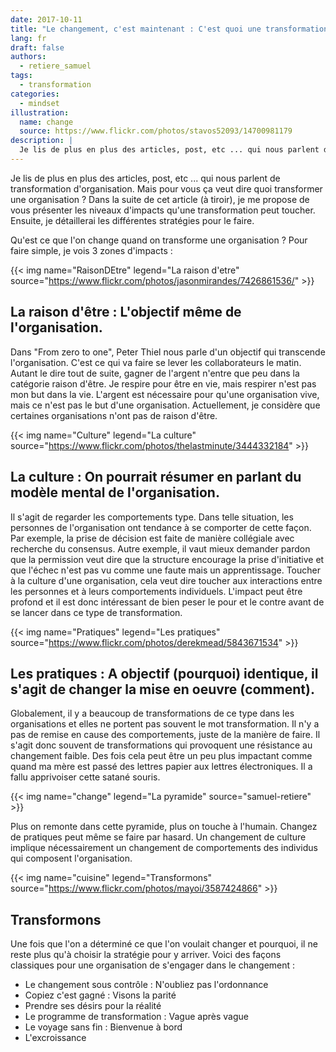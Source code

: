 ```yaml
---
date: 2017-10-11
title: "Le changement, c'est maintenant : C'est quoi une transformation ?"
lang: fr
draft: false
authors:
  - retiere_samuel
tags:
  - transformation
categories:
  - mindset
illustration:
  name: change
  source: https://www.flickr.com/photos/stavos52093/14700981179
description: |
  Je lis de plus en plus des articles, post, etc ... qui nous parlent de transformation d'organisation. Mais pour vous ça veut dire quoi transformer une organisation ? Dans la suite de cet article (à tiroir), je me propose de vous présenter les niveaux d'impacts qu'une transformation peut toucher. Ensuite, je détaillerai les différentes stratégies pour le faire.
---
```

Je lis de plus en plus des articles, post, etc ... qui nous parlent de transformation d'organisation. Mais pour vous ça veut dire quoi transformer une organisation ? Dans la suite de cet article (à tiroir), je me propose de vous présenter les niveaux d'impacts qu'une transformation peut toucher. Ensuite, je détaillerai les différentes stratégies pour le faire.

Qu'est ce que l'on change quand on transforme une organisation ? Pour faire simple, je vois 3 zones d'impacts :

{{< img name="RaisonDEtre" legend="La raison d'etre" source="https://www.flickr.com/photos/jasonmirandes/7426861536/" >}}

## La raison d'être : L'objectif même de l'organisation.
Dans "From zero to one", Peter Thiel nous parle d'un objectif qui transcende l'organisation. C'est ce qui va faire se lever les collaborateurs le matin. Autant le dire tout de suite, gagner de l'argent n'entre que peu dans la catégorie raison d'être. Je respire pour être en vie, mais respirer n'est pas mon but dans la vie. L'argent est nécessaire pour qu'une organisation vive, mais ce n'est pas le but d'une organisation. Actuellement, je considère que certaines organisations n'ont pas de raison d'être.

{{< img name="Culture" legend="La culture" source="https://www.flickr.com/photos/thelastminute/3444332184" >}}

## La culture : On pourrait résumer en parlant du modèle mental de l'organisation. 
Il s'agit de regarder les comportements type. Dans telle situation, les personnes de l'organisation ont tendance à se comporter de cette façon. Par exemple, la prise de décision est faite de manière collégiale avec recherche du consensus. Autre exemple, il vaut mieux demander pardon que la permission veut dire que la structure encourage la prise d'initiative et que l'échec n'est pas vu comme une faute mais un apprentissage. Toucher à la culture d'une organisation, cela veut dire toucher aux interactions entre les personnes et à leurs comportements individuels. L'impact peut être profond et il est donc intéressant de bien peser le pour et le contre avant de se lancer dans ce type de transformation.

{{< img name="Pratiques" legend="Les pratiques" source="https://www.flickr.com/photos/derekmead/5843671534" >}}

## Les pratiques : A objectif (pourquoi) identique, il s'agit de changer la mise en oeuvre (comment). 
Globalement, il y a beaucoup de transformations de ce type dans les organisations et elles ne portent pas souvent le mot transformation. Il n'y a pas de remise en cause des comportements, juste de la manière de faire. Il s'agit donc souvent de transformations qui provoquent une résistance au changement faible. Des fois cela peut être un peu plus impactant comme quand ma mère est passé des lettres papier aux lettres électroniques. Il a fallu apprivoiser cette satané souris.

{{< img name="change" legend="La pyramide" source="samuel-retiere" >}}

Plus on remonte dans cette pyramide, plus on touche à l'humain. Changez de pratiques peut même se faire par hasard. Un changement de culture implique nécessairement un changement de comportements des individus qui composent l'organisation.

{{< img name="cuisine" legend="Transformons" source="https://www.flickr.com/photos/mayoi/3587424866" >}}

## Transformons
Une fois que l'on a déterminé ce que l'on voulait changer et pourquoi, il ne reste plus qu'à choisir la stratégie pour y arriver. Voici des façons classiques pour une organisation de s'engager dans le changement :
- Le changement sous contrôle : N'oubliez pas l'ordonnance
- Copiez c'est gagné : Visons la parité
- Prendre ses désirs pour la réalité
- Le programme de transformation : Vague après vague
- Le voyage sans fin : Bienvenue à bord
- L'excroissance
